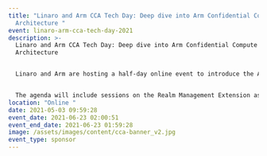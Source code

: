 ```yaml
---
title: "Linaro and Arm CCA Tech Day: Deep dive into Arm Confidential Compute
  Architecture "
event: linaro-arm-cca-tech-day-2021
description: >-
  Linaro and Arm CCA Tech Day: Deep dive into Arm Confidential Compute
  Architecture 


  Linaro and Arm are hosting a half-day online event to introduce the Arm Confidential Compute Architecture to developers in the open source community. This will be the first opportunity for developers to familiarize themselves with the hardware and software architectures and the resources available to enable OSS software development and upstreaming to progress.


  The agenda will include sessions on the Realm Management Extension as well as software and attestation architectures. Speakers will be presenting live and there will be opportunities for participants to ask questions. The full agenda will be posted on May 25. Registration is free and will open on May 25.
location: "Online "
date: 2021-05-03 09:59:28
event_date: 2021-06-23 02:00:51
event_end_date: 2021-06-23 01:59:28
image: /assets/images/content/cca-banner_v2.jpg
event_type: sponsor
---
```


